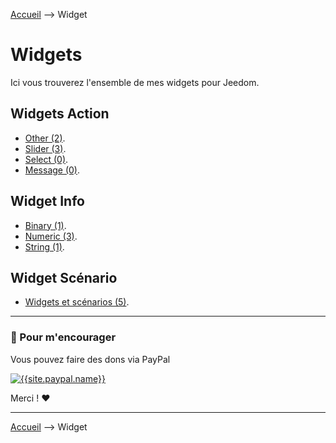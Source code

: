 
<a href="{{site.url}}/documentation">Accueil</a> --> Widget

# Widgets

Ici vous trouverez l'ensemble de mes widgets pour Jeedom.

## Widgets Action

- [Other (2)]({{site.url}}/documentation/{{site.widget}}/fr_FR/action/default).
- [Slider (3)]({{site.url}}/documentation/{{site.widget}}/fr_FR/action/cursor).
- [Select (0)]({{site.url}}/documentation/{{site.widget}}/fr_FR/action/list).
- [Message (0)]({{site.url}}/documentation/{{site.widget}}/fr_FR/action/message).

## Widget Info

- [Binary (1)]({{site.url}}/documentation/{{site.widget}}/fr_FR/info/binary).
- [Numeric (3)]({{site.url}}/documentation/{{site.widget}}/fr_FR/info/numeric).
- [String (1)]({{site.url}}/documentation/{{site.widget}}/fr_FR/info/string).

## Widget Scénario

- [Widgets et scénarios (5)]({{site.url}}/documentation/{{site.widget}}/fr_FR/widget_scenario).

-------------------------------

### 💖 Pour m'encourager ###
Vous pouvez faire des dons via PayPal

[![{{site.paypal.name}}]({{site.url}}/documentation/{{site.widget}}/images/paypal.svg)]({{site.paypal.url}})

Merci ! ❤️

-------------------

<a href="{{site.url}}/documentation">Accueil</a> --> Widget